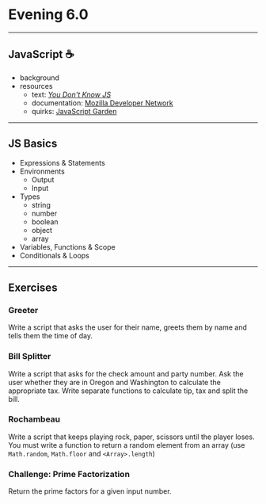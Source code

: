 # Evening 6.0
---
## JavaScript :coffee:
* background
* resources
  * text: [*You Don't Know JS*](https://github.com/getify/You-Dont-Know-JS/)
  * documentation: [Mozilla Developer Network](https://developer.mozilla.org/en-US/docs/Web/JavaScript)
  * quirks: [JavaScript Garden](http://bonsaiden.github.io/JavaScript-Garden/)
---
## JS Basics
* Expressions & Statements
* Environments
  * Output
  * Input
* Types
  * string
  * number
  * boolean
  * object
  * array
* Variables, Functions & Scope
* Conditionals & Loops
---
## Exercises

### Greeter
Write a script that asks the user for their name, greets them by name and tells them the time of day.

### Bill Splitter
Write a script that asks for the check amount and party number. Ask the user whether they are in Oregon and Washington to calculate the appropriate tax. Write separate functions to calculate tip, tax and split the bill.

### Rochambeau
Write a script that keeps playing rock, paper, scissors until the player loses. You must write a function to return a random element from an array (use `Math.random`, `Math.floor` and `<Array>.length`)

### Challenge: Prime Factorization
Return the prime factors for a given input number.
